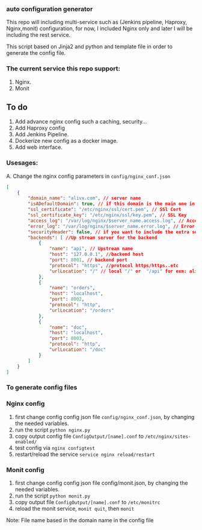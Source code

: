### auto configuration generator

This repo will including multi-service such as (Jenkins pipeline, Haproxy, Nginx,monit) configuration, for now, I included Nginx only and later I will be including the rest service.

This script based on Jinja2 and python and template file in order to generate the config file.


### The current service this repo support:
1. Nginx.
2. Monit


## To do
1. Add advance nginx config such a caching, security...
2. Add Haproxy config
3. Add Jenkins Pipeline.
4. Dockerize new config as a docker image.
5. Add web interface.

### Usesages:

A. Change the nginx config parameters in `config/nginx_conf.json`
```json
[
    {
        "domain_name": "alivx.com", // server name
        "isADefaultDomain": true, // if this domain is the main one in the server
        "ssl_certificate": "/etc/nginx/ssl/cert.pem", // SSl Cert
        "ssl_certificate_key": "/etc/nginx/ssl/key.pem", // SSL Key
        "access_log": "/var/log/nginx/$server_name.access.log", // Access log
        "error_log": "/var/log/nginx/$server_name.error.log", // Error Log
        "securityHeader": false, // if you want to include the extra securty header
        "backends": [ //Up stream server for the backend
            {
                "name": "api", // Upstream name 
                "host": "127.0.0.1", //backend host 
                "port": 8001, // backend port
                "protocol": "https", //protocol https/https..etc
                "urlLocation": "/" // local "/" or  "/api" for exm: alivx.com/api will redirect to this backend 
            },
            {
                "name": "orders",
                "host": "localhost",
                "port": 8002,
                "protocol": "http",
                "urlLocation": "/orders"
            },
            {
                "name": "doc",
                "host": "localhost",
                "port": 8003,
                "protocol": "http",
                "urlLocation": "/doc"
            }
        ]
    }
]
```

### To generate config files

### Nginx config
1. first change config config json file `config/nginx_conf.json`, by changing the needed variables.
2. run the script `python nginx.py`
3. copy output config file `ConfigOutput/[name].conf` to `/etc/nginx/sites-enabled/`
4. test config via `nginx configtest`
5. restart/reload the service `service nginx reload/restart`


### Monit config
1. first change config config json file config/monit.json, by changing the needed variables.
2. run the script `python monit.py`
3. copy output file `ConfigOutput/[name].conf` to `/etc/monitrc`
4. reload the monit service, `monit quit`, then `monit`


Note: File name based in the domain name in the config file
